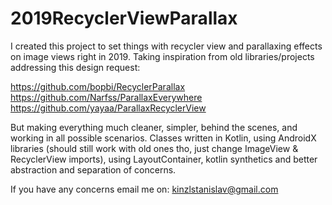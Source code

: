 # 2019RecyclerViewParallax
I created this project to set things with recycler view and parallaxing effects on image views right in 2019. Taking inspiration from old libraries/projects addressing this design request:

https://github.com/bopbi/RecyclerParallax
https://github.com/Narfss/ParallaxEverywhere
https://github.com/yayaa/ParallaxRecyclerView

But making everything much cleaner, simpler, behind the scenes, and working in all possible scenarios. 
Classes written in Kotlin, using AndroidX libraries (should still work with old ones tho, just change ImageView & RecyclerView imports), using LayoutContainer, kotlin synthetics and better abstraction and separation of concerns.

If you have any concerns email me on: kinzlstanislav@gmail.com
